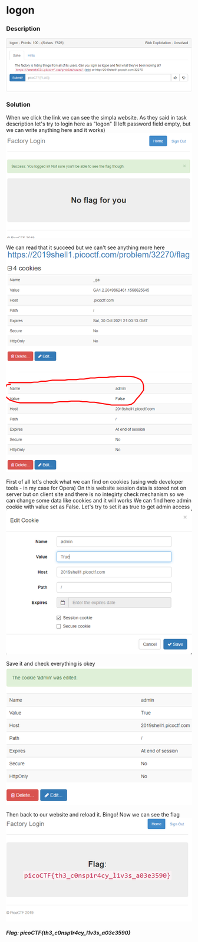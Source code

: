 # logon

### Description
![alt text](https://github.com/JakubK64/CTF-writeups/blob/master/picoCTF%202019/Web%20Exploitation/logon/Task.png)

### Solution
When we click the link we can see the simpla website. As they said in task description let's try to login here as "logon" (I left password field empty, but we can write anything here and it works)
![alt text](https://github.com/JakubK64/CTF-writeups/blob/master/picoCTF%202019/Web%20Exploitation/logon/Solution2.png)

We can read that it succeed but we can't see anything more here
![alt text](https://github.com/JakubK64/CTF-writeups/blob/master/picoCTF%202019/Web%20Exploitation/logon/Solution3.png)

First of all let's check what we can find on cookies (using web developer tools - in my case for Opera)
On this website session data is stored not on server but on client site and there is no integirty check mechanism so we can change some data like cookies and it will works
We can find here admin cookie with value set as False. Let's try to set it as true to get admin access
![alt text](https://github.com/JakubK64/CTF-writeups/blob/master/picoCTF%202019/Web%20Exploitation/logon/Solution4.png)

Save it and check everything is okey
![alt text](https://github.com/JakubK64/CTF-writeups/blob/master/picoCTF%202019/Web%20Exploitation/logon/Solution5.png)

Then back to our website and reload it. Bingo! Now we can see the flag
![alt text](https://github.com/JakubK64/CTF-writeups/blob/master/picoCTF%202019/Web%20Exploitation/logon/Solution6.png)

#### *Flag: picoCTF{th3_c0nsp1r4cy_l1v3s_a03e3590}*
